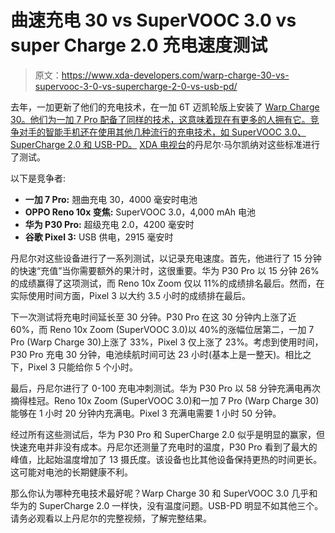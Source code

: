 # 曲速充电 30 vs SuperVOOC 3.0 vs super Charge 2.0 充电速度测试

> 原文：<https://www.xda-developers.com/warp-charge-30-vs-supervooc-3-0-vs-supercharge-2-0-vs-usb-pd/>

去年，一加更新了他们的充电技术，在一加 6T 迈凯轮版上安装了 [Warp Charge 30。他们为一加 7 Pro 配备了同样的技术，这意味着现在有更多的人拥有它。竞争对手的智能手机还在使用其他几种流行的充电技术，如 SuperVOOC 3.0、SuperCharge 2.0 和 USB-PD。](https://www.xda-developers.com/oneplus-6t-mclaren-edition-warp-charge-30-10gb-ram/) [XDA 电视台](https://www.youtube.com/user/xdadevelopers?sub_confirmation=1)的丹尼尔·马尔凯纳对这些标准进行了测试。

以下是竞争者:

*   **一加 7 Pro:** 翘曲充电 30，4000 毫安时电池
*   **OPPO Reno 10x 变焦:** SuperVOOC 3.0，4,000 mAh 电池
*   **华为 P30 Pro:** 超级充电 2.0，4200 毫安时
*   **谷歌 Pixel 3:** USB 供电，2915 毫安时

丹尼尔对这些设备进行了一系列测试，以记录充电速度。首先，他进行了 15 分钟的快速“充值”当你需要额外的果汁时，这很重要。华为 P30 Pro 以 15 分钟 26%的成绩赢得了这项测试，而 Reno 10x Zoom 仅以 11%的成绩排名最后。然而，在实际使用时间方面，Pixel 3 以大约 3.5 小时的成绩排在最后。

下一次测试将充电时间延长至 30 分钟。P30 Pro 在这 30 分钟内上涨了近 60%，而 Reno 10x Zoom (SuperVOOC 3.0)以 40%的涨幅位居第二，一加 7 Pro (Warp Charge 30)上涨了 33%，Pixel 3 仅上涨了 23%。考虑到使用时间，P30 Pro 充电 30 分钟，电池续航时间可达 23 小时(基本上是一整天)。相比之下，Pixel 3 只能给你 5 个小时。

最后，丹尼尔进行了 0-100 充电冲刺测试。华为 P30 Pro 以 58 分钟充满电再次摘得桂冠。Reno 10x Zoom (SuperVOOC 3.0)和一加 7 Pro (Warp Charge 30)能够在 1 小时 20 分钟内充满电。Pixel 3 充满电需要 1 小时 50 分钟。

经过所有这些测试后，华为 P30 Pro 和 SuperCharge 2.0 似乎是明显的赢家，但快速充电并非没有成本。丹尼尔还测量了充电时的温度，P30 Pro 看到了最大的峰值，比起始温度增加了 13 摄氏度。该设备也比其他设备保持更热的时间更长。这可能对电池的长期健康不利。

那么你认为哪种充电技术最好呢？Warp Charge 30 和 SuperVOOC 3.0 几乎和华为的 SuperCharge 2.0 一样快，没有温度问题。USB-PD 明显不如其他三个。请务必观看以上丹尼尔的完整视频，了解完整结果。